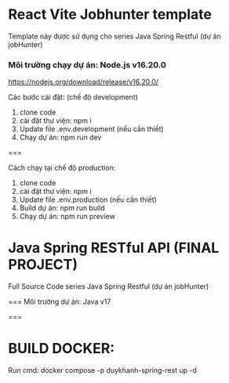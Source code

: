 # React Vite Jobhunter template
Template này được sử dụng cho series Java Spring Restful (dự án jobHunter)

### Môi trường chạy dự án: Node.js v16.20.0
https://nodejs.org/download/release/v16.20.0/

Các bước cài đặt: (chế độ development)
1. clone code
2. cài đặt thư viện: npm i
3. Update file .env.development (nếu cần thiết)
4. Chạy dự án: npm run dev

===

Cách chạy tại chế độ production:
1. clone code
2. cài đặt thư viện: npm i
3. Update file .env.production (nếu cần thiết)
4. Build dự án: npm run build
5. Chạy dự án: npm run preview

# Java Spring RESTful API (FINAL PROJECT)
Full Source Code series Java Spring Restful (dự án jobHunter) 

===
Môi trường dự án: Java v17

===
# BUILD DOCKER:
Run cmd: docker compose -p duykhanh-spring-rest up -d
 
